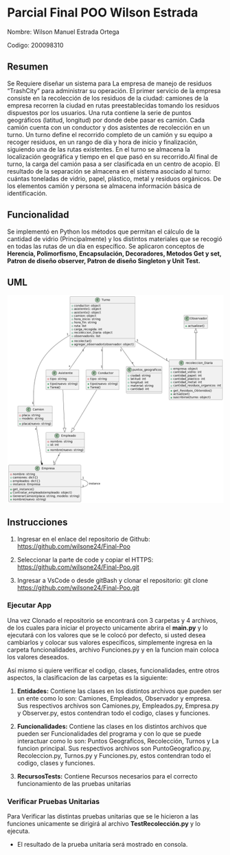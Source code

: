 # **Parcial Final  POO Wilson Estrada**
Nombre: Wilson Manuel Estrada Ortega

Codigo: 200098310
## **Resumen**
Se Requiere diseñar un sistema para La empresa de manejo de residuos “TrashCity” para administrar su operación. El primer servicio de la empresa consiste en la recolección de los residuos de la ciudad: camiones de la empresa recorren la ciudad en rutas preestablecidas tomando los residuos dispuestos por los usuarios. Una ruta contiene la serie de puntos geográficos (latitud, longitud) por donde debe pasar es camión. Cada camión cuenta con un conductor y dos asistentes de recolección en un turno. Un turno define el recorrido completo de un camión y su equipo a recoger residuos, en un rango de día y hora de inicio y finalización, siguiendo una de las rutas existentes. En el turno se almacena la localización geográfica y tiempo en el que pasó en su recorrido.Al final de turno, la carga del camión pasa a ser clasificada en un centro de acopio. El resultado de la separación se almacena en el sistema asociado al turno: cuántas toneladas de vidrio, papel, plástico, metal y residuos orgánicos. De los elementos camión y persona se almacena información básica de identificación. 


## **Funcionalidad**
Se implementó en Python los métodos que permitan el cálculo de la cantidad de vidrio (Principalmente) y los distintos materiales que se recogió en todas las rutas de un día en específico. Se aplicaron conceptos de **Herencia, Polimorfismo, Encapsulación, Decoradores, Metodos Get y set, Patron de diseño observer, Patron de diseño Singleton y Unit Test.**

## **UML**

![](https://github.com/wilsone24/Final-Poo/blob/main/UML.png)

## **Instrucciones**
1. Ingresar en el enlace del repositorio de Github: https://github.com/wilsone24/Final-Poo

2. Seleccionar la parte de code y copiar el HTTPS: https://github.com/wilsone24/Final-Poo.git

3. Ingresar a VsCode o desde gitBash y clonar el repositorio: git clone https://github.com/wilsone24/Final-Poo.git

### **Ejecutar App**

Una vez Clonado el repositorio se encontrará con 3 carpetas y 4 archivos, de los cuales para iniciar el proyecto unicamente abrira el **main.py** y lo ejecutará con los valores que se le colocó por defecto, si usted desea cambiarlos y colocar sus valores especificos, simplemente ingresa en la carpeta funcionalidades, archivo Funciones.py y en la funcion main coloca los valores deseados.

Así mismo si quiere verificar el codigo, clases, funcionalidades, entre otros aspectos, la clasificacion de las carpetas es la siguiente:

1. **Entidades:** Contiene las clases en los distintos archivos que pueden ser un ente como lo son: Camiones, Empleados, Observador y empresa. Sus respectivos archivos son Camiones.py, Empleados.py, Empresa.py y Observer.py, estos contendran todo el codigo, clases y funciones.

2. **Funcionalidades:** Contiene las clases en los distintos archivos que pueden ser Funcionalidades del programa  y con lo que se puede interactuar como lo son: Puntos Geograficos, Recolección, Turnos y La funcion principal. Sus respectivos archivos son PuntoGeografico.py, Recoleccion.py, Turnos.py y Funciones.py, estos contendran todo el codigo, clases y funciones.

2. **RecursosTests:** Contiene Recursos necesarios para el correcto funcionamiento de las pruebas unitarias

### **Verificar Pruebas Unitarias**
Para Verificar las distintas pruebas unitarias que se le hicieron a las funciones unicamente se dirigirá al archivo **TestRecolección.py** y lo ejecuta.

* El resultado de la prueba unitaria será mostrado en consola.
